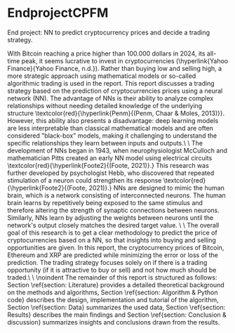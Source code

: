 # EndprojectCPFM
End project: NN to predict cryptocurrency prices and decide a trading strategy.

With Bitcoin reaching a price higher than 100.000 dollars in 2024, its all-time peak, it seems lucrative to invest in cryptocurrencies (\hyperlink{Yahoo Finance}{Yahoo Finance, n.d.}). Rather than buying low and selling high, a more strategic approach using mathematical models or so-called algorithmic trading is used in the report. This report discusses a trading strategy based on the prediction of cryptocurrencies prices using a neural network (NN). The advantage of NNs is their ability to analyze complex relationships without needing detailed knowledge of the underlying structure \textcolor{red}{\hyperlink{Penm}{(Penm, Chaar \& Moles, 2013)}}. However, this ability also presents a disadvantage: deep learning models are less interpretable than classical mathematical models and are often considered "black-box" models, making it challenging to understand the specific relationships they learn between inputs and outputs.\\
\\
The development of NNs began in 1943, when neurophysiologist McCulloch and mathematician Pitts created an early NN model using electrical circuits \textcolor{red}{\hyperlink{Foote2}{(Foote, 2021)}.} This research was further developed by psychologist Hebb, who discovered that repeated stimulation of a neuron could strengthen its response \textcolor{red}{\hyperlink{Foote2}{(Foote, 2021)}.} NNs are designed to mimic the human brain, which is a network consisting of interconnected neurons. The human brain learns by repetitively being exposed to the same stimulus and therefore altering the strength of synaptic connections between neurons. Similarly, NNs learn by adjusting the weights between neurons until the network's output closely matches the desired target value. \\
\\
The overall goal of this research is to get a clear methodology to predict the price of cryptocurrencies based on a NN, so that insights into buying and selling opportunities are given. In this report, the cryptocurrency prices of Bitcoin, Ethereum and XRP are predicted while minimizing the error or loss of the prediction. The trading strategy focuses solely on if there is a trading opportunity (if it is attractive to buy or sell) and not how much should be traded.\\
\\
\noindent The remainder of this report is structured as follows: Section \ref{section: Literature} provides a detailed theoretical background on the methods and algorithms, Section \ref{section: Algorithm & Python code} describes the design, implementation and tutorial of the algorithm, Section \ref{section: Data} summarizes the used data, Section \ref{section: Results} describes the main findings and Section \ref{section: Conclusion & discussion} summarizes insights and conclusions drawn from the results.
